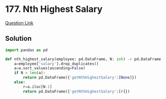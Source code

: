 # 177. Nth Highest Salary
[Question Link](https://leetcode.com/problems/nth-highest-salary/)
## Solution
```python
import pandas as pd

def nth_highest_salary(employee: pd.DataFrame, N: int) -> pd.DataFrame:
    a=employee['salary'].drop_duplicates()
    a=a.sort_values(ascending=False)
    if N > len(a):
        return pd.DataFrame({'getNthHighestSalary':[None]})
    else:
        r=a.iloc[N-1]
        return pd.DataFrame({'getNthHighestSalary':[r]})
```
